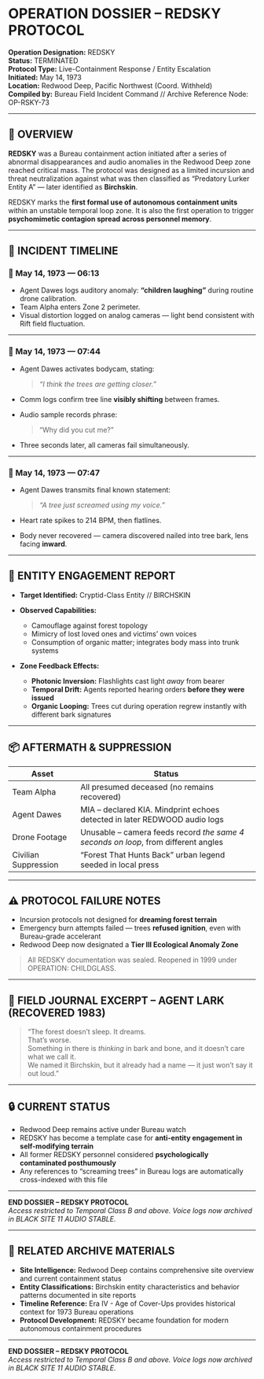 # OPERATION DOSSIER – REDSKY PROTOCOL

**Operation Designation:** REDSKY  
**Status:** TERMINATED  
**Protocol Type:** Live-Containment Response / Entity Escalation  
**Initiated:** May 14, 1973  
**Location:** Redwood Deep, Pacific Northwest (Coord. Withheld)  
**Compiled by:** Bureau Field Incident Command // Archive Reference Node: OP-RSKY-73

---

## 🌲 OVERVIEW

**REDSKY** was a Bureau containment action initiated after a series of abnormal disappearances and audio anomalies in the Redwood Deep zone reached critical mass. The protocol was designed as a limited incursion and threat neutralization against what was then classified as “Predatory Lurker Entity A” — later identified as **Birchskin**.

REDSKY marks the **first formal use of autonomous containment units** within an unstable temporal loop zone. It is also the first operation to trigger **psychomimetic contagion spread across personnel memory**.

---

## 🚨 INCIDENT TIMELINE

### 📅 May 14, 1973 — 06:13
- Agent Dawes logs auditory anomaly: **“children laughing”** during routine drone calibration.
- Team Alpha enters Zone 2 perimeter.
- Visual distortion logged on analog cameras — light bend consistent with Rift field fluctuation.

---

### 📅 May 14, 1973 — 07:44
- Agent Dawes activates bodycam, stating:
  > *“I think the trees are getting closer.”*

- Comm logs confirm tree line **visibly shifting** between frames.
- Audio sample records phrase:
  > “Why did you cut me?”

- Three seconds later, all cameras fail simultaneously.

---

### 📅 May 14, 1973 — 07:47
- Agent Dawes transmits final known statement:
  > *“A tree just screamed using my voice.”*

- Heart rate spikes to 214 BPM, then flatlines.  
- Body never recovered — camera discovered nailed into tree bark, lens facing **inward**.

---

## 🧬 ENTITY ENGAGEMENT REPORT

- **Target Identified:** Cryptid-Class Entity // BIRCHSKIN  
- **Observed Capabilities:**  
  - Camouflage against forest topology  
  - Mimicry of lost loved ones and victims’ own voices  
  - Consumption of organic matter; integrates body mass into trunk systems

- **Zone Feedback Effects:**  
  - **Photonic Inversion:** Flashlights cast light *away* from bearer  
  - **Temporal Drift:** Agents reported hearing orders **before they were issued**  
  - **Organic Looping:** Trees cut during operation regrew instantly with different bark signatures

---

## 📦 AFTERMATH & SUPPRESSION

| Asset | Status |
|-------|--------|
| Team Alpha | All presumed deceased (no remains recovered) |
| Agent Dawes | MIA – declared KIA. Mindprint echoes detected in later REDWOOD audio logs |
| Drone Footage | Unusable – camera feeds record *the same 4 seconds on loop*, from different angles |
| Civilian Suppression | “Forest That Hunts Back” urban legend seeded in local press |

---

## ⚠️ PROTOCOL FAILURE NOTES

- Incursion protocols not designed for **dreaming forest terrain**  
- Emergency burn attempts failed — trees **refused ignition**, even with Bureau-grade accelerant  
- Redwood Deep now designated a **Tier III Ecological Anomaly Zone**

> All REDSKY documentation was sealed. Reopened in 1999 under OPERATION: CHILDGLASS.

---

## 🧾 FIELD JOURNAL EXCERPT – AGENT LARK (RECOVERED 1983)

> “The forest doesn’t sleep. It dreams.  
> That’s worse.  
> Something in there is *thinking* in bark and bone, and it doesn’t care what we call it.  
> We named it Birchskin, but it already had a name — it just won’t say it out loud.”

---

## 🔒 CURRENT STATUS

- Redwood Deep remains active under Bureau watch  
- REDSKY has become a template case for **anti-entity engagement in self-modifying terrain**  
- All former REDSKY personnel considered **psychologically contaminated posthumously**  
- Any references to “screaming trees” in Bureau logs are automatically cross-indexed with this file

---

**END DOSSIER – REDSKY PROTOCOL**  
*Access restricted to Temporal Class B and above. Voice logs now archived in BLACK SITE 11 AUDIO STABLE.*

---

## 📁 RELATED ARCHIVE MATERIALS

- **Site Intelligence:** Redwood Deep contains comprehensive site overview and current containment status
- **Entity Classifications:** Birchskin entity characteristics and behavior patterns documented in site reports
- **Timeline Reference:** Era IV - Age of Cover-Ups provides historical context for 1973 Bureau operations
- **Protocol Development:** REDSKY became foundation for modern autonomous containment procedures

---

**END DOSSIER – REDSKY PROTOCOL**  
*Access restricted to Temporal Class B and above. Voice logs now archived in BLACK SITE 11 AUDIO STABLE.*
